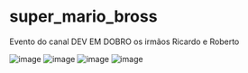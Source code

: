 # super_mario_bross

Evento do canal DEV EM DOBRO os irmãos Ricardo e Roberto 

![image](https://user-images.githubusercontent.com/104803568/216675705-25ed4822-0386-4815-a1a2-8ced403a2cc7.png)
![image](https://user-images.githubusercontent.com/104803568/216675947-370f7fe1-198c-41a8-803d-578ad3df637f.png)
![image](https://user-images.githubusercontent.com/104803568/216675442-80a9dd8e-7466-47af-9214-194d6d46846a.png)
![image](https://user-images.githubusercontent.com/104803568/216675528-1bce366c-68c6-422b-a82b-49ec6d5300b3.png)


